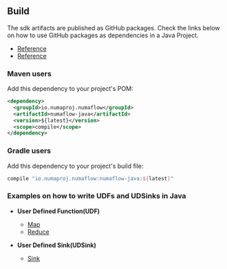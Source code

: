 ## Build

The sdk artifacts are published as GitHub packages. Check the links below on how to use GitHub
packages as dependencies in a Java Project.

- [Reference](https://docs.github.com/en/packages/working-with-a-github-packages-registry/working-with-the-apache-maven-registry)
- [Reference](https://github.com/orgs/community/discussions/26634#discussioncomment-3252638)

### Maven users

Add this dependency to your project's POM:

```xml
<dependency>
  <groupId>io.numaproj.numaflow</groupId>
  <artifactId>numaflow-java</artifactId>
  <version>${latest}</version>
  <scope>compile</scope>
</dependency>
```

### Gradle users

Add this dependency to your project's build file:

```groovy
compile "io.numaproj.numaflow:numaflow-java:${latest}"
```

### Examples on how to write UDFs and UDSinks in Java

* **User Defined Function(UDF)**
    * [Map](src/main/java/io/numaproj/numaflow/examples/function/map)
    * [Reduce](src/main/java/io/numaproj/numaflow/examples/function/reduce)

* **User Defined Sink(UDSink)**
    * [Sink](src/main/java/io/numaproj/numaflow/examples/sink/simple)
